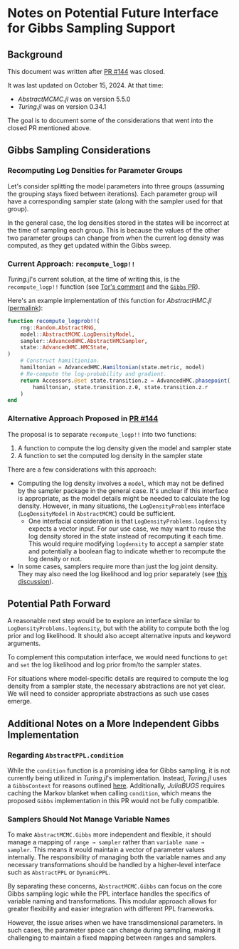 # Notes on Potential Future Interface for Gibbs Sampling Support

## Background

This document was written after [PR #144](https://github.com/TuringLang/AbstractMCMC.jl/pull/144) was closed.

It was last updated on October 15, 2024. At that time:

- _AbstractMCMC.jl_ was on version 5.5.0  
- _Turing.jl_ was on version 0.34.1

The goal is to document some of the considerations that went into the closed PR mentioned above.

## Gibbs Sampling Considerations

### Recomputing Log Densities for Parameter Groups

Let's consider splitting the model parameters into three groups (assuming the grouping stays fixed between iterations). Each parameter group will have a corresponding sampler state (along with the sampler used for that group).

In the general case, the log densities stored in the states will be incorrect at the time of sampling each group. This is because the values of the other two parameter groups can change from when the current log density was computed, as they get updated within the Gibbs sweep.

### Current Approach: `recompute_logp!!`

_Turing.jl_'s current solution, at the time of writing this, is the `recompute_logp!!` function (see [Tor's comment](https://github.com/TuringLang/AbstractMCMC.jl/issues/85#issuecomment-2061300622) and the [`Gibbs` PR](https://github.com/TuringLang/Turing.jl/pull/2099)).

Here's an example implementation of this function for _AbstractHMC.jl_ ([permalink](https://github.com/TuringLang/Turing.jl/blob/24e68701b01695bffe69eda9e948e910c1ae2996/src/mcmc/abstractmcmc.jl#L77C1-L90C1)):

```julia
function recompute_logprob!!(
    rng::Random.AbstractRNG,
    model::AbstractMCMC.LogDensityModel,
    sampler::AdvancedHMC.AbstractHMCSampler,
    state::AdvancedHMC.HMCState,
)
    # Construct hamiltionian.
    hamiltonian = AdvancedHMC.Hamiltonian(state.metric, model)
    # Re-compute the log-probability and gradient.
    return Accessors.@set state.transition.z = AdvancedHMC.phasepoint(
        hamiltonian, state.transition.z.θ, state.transition.z.r
    )
end
```

### Alternative Approach Proposed in [PR #144](https://github.com/TuringLang/AbstractMCMC.jl/pull/144)

The proposal is to separate `recompute_logp!!` into two functions:

1. A function to compute the log density given the model and sampler state
2. A function to set the computed log density in the sampler state

There are a few considerations with this approach:

- Computing the log density involves a `model`, which may not be defined by the sampler package in the general case. It's unclear if this interface is appropriate, as the model details might be needed to calculate the log density. However, in many situations, the `LogDensityProblems` interface (`LogDensityModel` in `AbstractMCMC`) could be sufficient.
  - One interfacial consideration is that `LogDensityProblems.logdensity` expects a vector input. For our use case, we may want to reuse the log density stored in the state instead of recomputing it each time. This would require modifying `logdensity` to accept a sampler state and potentially a boolean flag to indicate whether to recompute the log density or not.
- In some cases, samplers require more than just the log joint density. They may also need the log likelihood and log prior separately (see [this discussion](https://github.com/TuringLang/AbstractMCMC.jl/issues/112)).

## Potential Path Forward

A reasonable next step would be to explore an interface similar to `LogDensityProblems.logdensity`, but with the ability to compute both the log prior and log likelihood. It should also accept alternative inputs and keyword arguments.

To complement this computation interface, we would need functions to `get` and `set` the log likelihood and log prior from/to the sampler states.

For situations where model-specific details are required to compute the log density from a sampler state, the necessary abstractions are not yet clear. We will need to consider appropriate abstractions as such use cases emerge.

## Additional Notes on a More Independent Gibbs Implementation

### Regarding `AbstractPPL.condition`

While the `condition` function is a promising idea for Gibbs sampling, it is not currently being utilized in _Turing.jl_'s implementation. Instead, _Turing.jl_ uses a `GibbsContext` for reasons outlined [here](https://github.com/TuringLang/Turing.jl/blob/3c91eec43176d26048b810aae0f6f2fac0686cfa/src/experimental/gibbs.jl#L1-L12). Additionally, _JuliaBUGS_ requires caching the Markov blanket when calling `condition`, which means the proposed `Gibbs` implementation in this PR would not be fully compatible.

### Samplers Should Not Manage Variable Names

To make `AbstractMCMC.Gibbs` more independent and flexible, it should manage a mapping of `range → sampler` rather than `variable name → sampler`. This means it would maintain a vector of parameter values internally. The responsibility of managing both the variable names and any necessary transformations should be handled by a higher-level interface such as `AbstractPPL` or `DynamicPPL`.

By separating these concerns, `AbstractMCMC.Gibbs` can focus on the core Gibbs sampling logic while the PPL interface handles the specifics of variable naming and transformations. This modular approach allows for greater flexibility and easier integration with different PPL frameworks.

However, the issue arises when we have transdimensional parameters. In such cases, the parameter space can change during sampling, making it challenging to maintain a fixed mapping between ranges and samplers.
